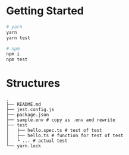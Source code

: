 # Getting Started

```bash
# yarn
yarn
yarn test

# npm
npm i
npm test
```

# Structures

```
.
├── README.md
├── jest.config.js
├── package.json
├── sample.env # copy as .env and rewrite
├── test
│   ├── hello.spec.ts # test of test
│   ├── hello.ts # function for test of test
│   └ ... # actual test
└── yarn.lock
```
